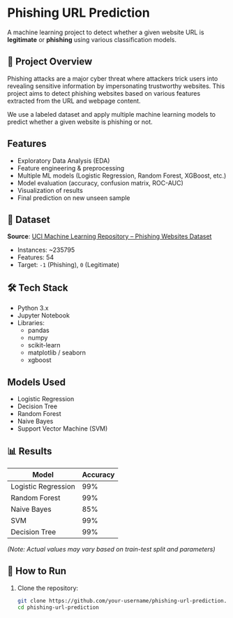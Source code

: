 #  Phishing URL Prediction

A machine learning project to detect whether a given website URL is **legitimate** or **phishing** using various classification models.

## 📌 Project Overview

Phishing attacks are a major cyber threat where attackers trick users into revealing sensitive information by impersonating trustworthy websites. This project aims to detect phishing websites based on various features extracted from the URL and webpage content.

We use a labeled dataset and apply multiple machine learning models to predict whether a given website is phishing or not.

##  Features

- Exploratory Data Analysis (EDA)
- Feature engineering & preprocessing
- Multiple ML models (Logistic Regression, Random Forest, XGBoost, etc.)
- Model evaluation (accuracy, confusion matrix, ROC-AUC)
- Visualization of results
- Final prediction on new unseen sample 

## 📁 Dataset

**Source**: [UCI Machine Learning Repository – Phishing Websites Dataset](https://archive.ics.uci.edu/ml/datasets/phishing+websites)

- Instances: ~235795
- Features: 54
- Target: `-1` (Phishing), `0` (Legitimate)

## 🛠 Tech Stack

- Python 3.x
- Jupyter Notebook
- Libraries:
  - pandas
  - numpy
  - scikit-learn
  - matplotlib / seaborn
  - xgboost 

##  Models Used

- Logistic Regression
- Decision Tree
- Random Forest
- Naive Bayes
- Support Vector Machine (SVM)


## 📊 Results

| Model              | Accuracy |
|--------------------|----------|
| Logistic Regression| 99%      |
| Random Forest      | 99%      |
| Naive Bayes        | 85%      |
| SVM                | 99%      |
| Decision Tree      | 99%      |
*(Note: Actual values may vary based on train-test split and parameters)*

## 📝 How to Run

1. Clone the repository:

   ```bash
   git clone https://github.com/your-username/phishing-url-prediction.git
   cd phishing-url-prediction
